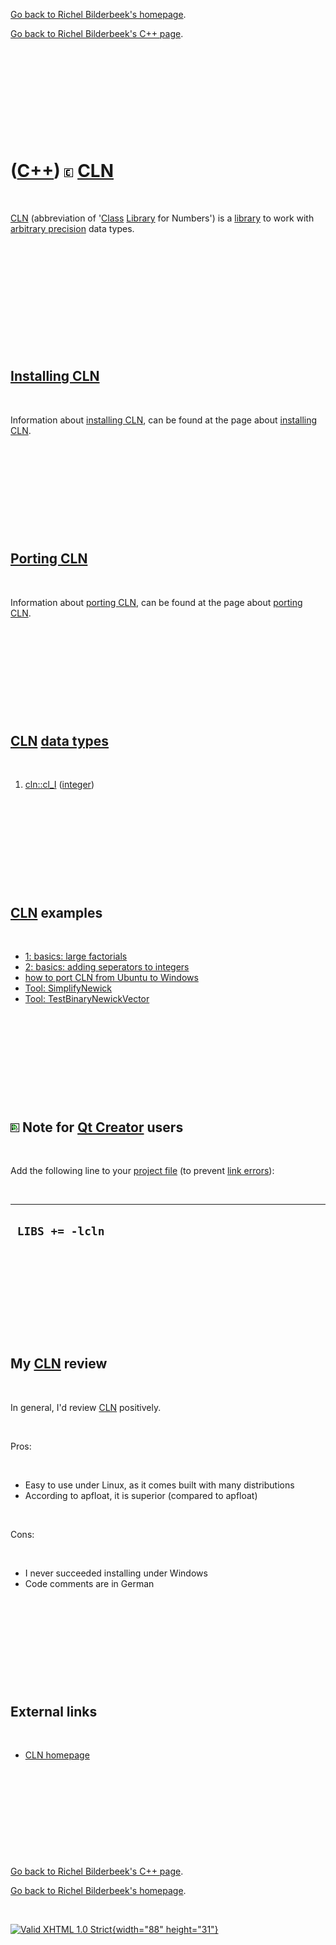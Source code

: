 [Go back to Richel Bilderbeek's homepage](index.htm).

[Go back to Richel Bilderbeek's C++ page](Cpp.htm).

 

 

 

 

 

([C++](Cpp.htm)) ![CLN](PicCln.png) [CLN](CppCln.htm)
=====================================================

 

[CLN](CppCln.htm) (abbreviation of '[Class](CppClass.htm)
[Library](CppLibrary.htm) for Numbers') is a [library](CppLibrary.htm)
to work with [arbitrary precision](CppArbitraryPrecision.htm) data
types.

 

 

 

 

 

 

[Installing CLN](CppClnInstall.htm)
-----------------------------------

 

Information about [installing CLN](CppClnInstall.htm), can be found at
the page about [installing CLN](CppClnInstall.htm).

 

 

 

 

 

[Porting CLN](CppClnPort.htm)
-----------------------------

 

Information about [porting CLN](CppClnPort.htm), can be found at the
page about [porting CLN](CppClnPort.htm).

 

 

 

 

 

[CLN](CppCln.htm) [data types](CppDataType.htm)
-----------------------------------------------

 

1.  [cln::cl\_I](CppCl_I.htm) ([integer](CppInt.htm))

 

 

 

 

 

[CLN](CppCln.htm) examples
--------------------------

 

-   [1: basics: large factorials](CppClnExample1.htm)
-   [2: basics: adding seperators to integers](CppClnExample2.htm)
-   [how to port CLN from Ubuntu to
    Windows](CppClnFromUbuntuToWindows.htm)
-   [Tool: SimplifyNewick](ToolSimplifyNewick.htm)
-   [Tool: TestBinaryNewickVector](ToolTestBinaryNewickVector.htm)

 

 

 

 

 

![Qt Creator](PicQtCreator.png) Note for [Qt Creator](CppQtCreator.htm) users
-----------------------------------------------------------------------------

 

Add the following line to your [project file](CppQtProjectFile.htm) (to
prevent [link errors](CppLinkError.htm)):

 

  ------------------
  ` LIBS += -lcln`
  ------------------

 

 

 

 

 

My [CLN](CppCln.htm) review
---------------------------

 

In general, I'd review [CLN](CppCln.htm) positively.

 

Pros:

 

-   Easy to use under Linux, as it comes built with many distributions
-   According to apfloat, it is superior (compared to apfloat)

 

Cons:

 

-   I never succeeded installing under Windows
-   Code comments are in German

 

 

 

 

 

External links
--------------

 

-   [CLN homepage](http://www.ginac.de/CLN)

 

 

 

 

 

[Go back to Richel Bilderbeek's C++ page](Cpp.htm).

[Go back to Richel Bilderbeek's homepage](index.htm).

 

[![Valid XHTML 1.0 Strict](valid-xhtml10.png){width="88"
height="31"}](http://validator.w3.org/check?uri=referer)

